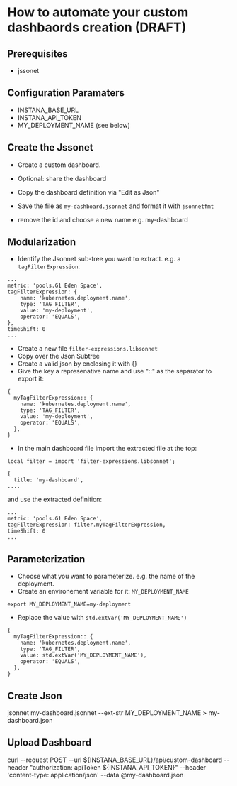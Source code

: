 # How to automate your custom dashbaords creation (DRAFT)

## Prerequisites

* jssonet

## Configuration Paramaters

* INSTANA_BASE_URL
* INSTANA_API_TOKEN
* MY_DEPLOYMENT_NAME (see below)


## Create the Jssonet

* Create a custom dashboard.
* Optional: share the dashboard
* Copy the dashboard definition via "Edit as Json"
* Save the file as `my-dashboard.jsonnet` and format it with `jsonnetfmt`

* remove the id and choose a new name e.g. my-dashboard

## Modularization

* Identify the Jsonnet sub-tree you want to extract. e.g. a `tagFilterExpression`:
```
...
metric: 'pools.G1 Eden Space',
tagFilterExpression: {
    name: 'kubernetes.deployment.name',
    type: 'TAG_FILTER',
    value: 'my-deployment',
    operator: 'EQUALS',
},
timeShift: 0
...
```
* Create a new file `filter-expressions.libsonnet`
* Copy over the Json Subtree
* Create a valid json by enclosing it with {}
* Give the key a represenative name and use "::" as the separator to export it:
```
{
  myTagFilterExpression:: {
    name: 'kubernetes.deployment.name',
    type: 'TAG_FILTER',
    value: 'my-deployment',
    operator: 'EQUALS',
  },
}
```
* In the main dashboard file import the extracted file at the top:
```
local filter = import 'filter-expressions.libsonnet';

{
  title: 'my-dashboard',
....

```
and use the extracted definition: 
```
...
metric: 'pools.G1 Eden Space',
tagFilterExpression: filter.myTagFilterExpression,
timeShift: 0
...
```

## Parameterization

* Choose what you want to parameterize. e.g. the name of the deployment. 
* Create an environement variable for it: `MY_DEPLOYMENT_NAME`
```
export MY_DEPLOYMENT_NAME=my-deployment
```
* Replace the value with `std.extVar('MY_DEPLOYMENT_NAME')`

```
{
  myTagFilterExpression:: {
    name: 'kubernetes.deployment.name',
    type: 'TAG_FILTER',
    value: std.extVar('MY_DEPLOYMENT_NAME'),
    operator: 'EQUALS',
  },
}
```

## Create Json

jsonnet my-dashboard.jsonnet --ext-str MY_DEPLOYMENT_NAME > my-dashboard.json

## Upload Dashboard

curl --request POST --url ${INSTANA_BASE_URL}/api/custom-dashboard --header "authorization: apiToken ${INSTANA_API_TOKEN}" --header 'content-type: application/json' --data @my-dashboard.json

